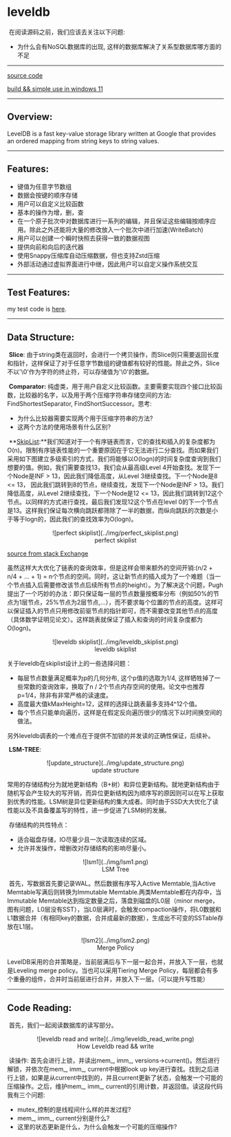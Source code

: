 # leveldb

​	在阅读源码之前，我们应该去关注以下问题:

- 为什么会有NoSQL数据库的出现, 这样的数据库解决了关系型数据库哪方面的不足

------

[source code](https://github.com/google/leveldb)

[build && simple use in windows 11](https://zhuanlan.zhihu.com/p/558559654)

------

## Overview:

LevelDB is a fast key-value storage library written at Google that provides an ordered mapping from string keys to string values.

------

## Features:

- 键值为任意字节数组
- 数据会按键的顺序存储
- 用户可以自定义比较函数
- 基本的操作为增，删，查
- 在一个原子批次中对数据库进行一系列的编辑，并且保证这些编辑按顺序应用。除此之外还能将大量的修改放入一个批次中进行加速(WriteBatch)
- 用户可以创建一个瞬时快照去获得一致的数据视图
- 提供向前和向后的迭代器
- 使用Snappy压缩库自动压缩数据，但也支持Zstd压缩
- 外部活动通过虚拟界面进行中继，因此用户可以自定义操作系统交互

------

## Test Features:

my test code is [here](https://github.com/nixianjun6/leveldb_test).

------

## Data Structure:

​	**Slice**: 由于string类在返回时，会进行一个拷贝操作，而Slice则只需要返回长度和指针，这样保证了对于任意字节数组的键值都有较好的性能。除此之外，Slice不以'\0'作为字符的终止符，可以存储值为'\0'的数据。

​	**Comparator:** 纯虚类，用于用户自定义比较函数。主要需要实现四个接口比较函数，比较器的名字，以及用于两个压缩字符串存储空间的方法: FindShortestSeparator,  FindShortSuccessor。思考:

- 为什么比较器需要实现两个用于压缩字符串的方法?
- 这两个方法的使用场景有什么区别?

​	**[SkipList](https://15721.courses.cs.cmu.edu/spring2018/papers/08-oltpindexes1/pugh-skiplists-cacm1990.pdf):**我们知道对于一个有序链表而言，它的查找和插入的复杂度都为O(n)。限制有序链表性能的一个重要原因在于它无法进行二分查找。而如果我们采用如下图建立多级索引的方式，我们将能够以O(logn)的时间复杂度查询到我们想要的值。例如，我们需要查找13，我们会从最高级Level 4开始查找。发现下一个Node是INF > 13，因此我们降低高度，从Level 3继续查找。下一个Node是8 <= 13， 因此我们跳转到8的节点，继续查找，发现下一个Node是INF > 13。我们降低高度，从Level 2继续查找，下一个Node是12 <= 13，因此我们跳转到12这个节点。以同样的方式进行查找，最后我们发现12这个节点在level 0的下一个节点是13。这样我们保证每次横向跳跃都筛除了一半的数据，而纵向跳跃的次数是小于等于logn的，因此我们的查找效率为O(logn)。

<center>
  ![perfect skiplist](../img/perfect_skiplist.png)
  <br>
    <div>perfect skiplist</div>
</center>

[source from stack Exchange](https://codereview.stackexchange.com/questions/159256/cpp-skiplist-for-numeric-values)

虽然这样大大优化了链表的查询效率，但是这样会带来额外的空间开销:(n/2 + n/4 + ... + 1) = n个节点的空间。同时，这让新节点的插入成为了一个难题（当一个节点插入后需要修改该节点后续所有节点的height）。为了解决这个问题，Pugh提出了一个巧妙的办法：即只保证每一层的节点数量按概率分布（例如50%的节点为1层节点，25%节点为2层节点,...），而不要求每个位置的节点的高度。这样可以保证插入的节点只用修改前驱节点的指针即可，而不需要改变其他节点的高度（具体数学证明见论文）。这样跳表就保证了插入和查询的时间复杂度都为O(logn)。

<center>
  ![leveldb skiplist](../img/leveldb_skiplist.png)
  <br>
    <div>leveldb skiplist</div>
</center>

关于leveldb在skiplist设计上的一些选择问题：

- 每层节点数量满足概率为p的几何分布, 这个p值的选取为1/4, 这样牺牲掉了一些常数的查询效率，换取了n / 2个节点内存空间的使用。论文中也推荐p=1/4，除非有非常严格的读速度。
- 高度最大值kMaxHeight=12，这样的选择让跳表最多支持4^12个值。
- 每个节点只能单向遍历，这样是在假定反向遍历很少的情况下以时间换空间的做法。

​	另外leveldb调表的一个难点在于提供不加锁的并发读的正确性保证，后续补。

​	**LSM-TREE**:

<center>
  ![update_structure](../img/update_structure.png)
  <br>
    <div>update structure</div>
</center>

​	常用的存储结构分为就地更新结构（B+树）和异位更新结构。就地更新结构由于随机写会产生较大的写开销，而异位更新结构因为顺序写的原因则可以在写上获取到优秀的性能。LSM树是异位更新结构的集大成者。同时由于SSD大大优化了读性能以及不具备覆盖写的特性，进一步促进了LSM树的发展。

​	存储结构的共性特点：

- 适合磁盘存储，IO尽量少且一次读取连续的区域。
- 允许并发操作，增删改对存储结构的影响尽量小。

<center>
  ![lsm1](../img/lsm1.png)
  <br>
    <div>LSM Tree</div>
</center>

​		首先，写数据首先要记录WAL。然后数据有序写入Active Memtable,当Active Memtable写满后则转换为Immutable Memtable.两类Memtable都在内存中，当Immutable Memtable达到指定数量之后，落盘到磁盘的L0层（minor merge，图有问题，L0层没有SST），当L0层满时，会触发compaction操作，将L0数据和L1数据合并（有相同key的数据，合并成最新的数据），生成出不可变的SSTable存放在L1层。

<center>
  ![lsm2](../img/lsm2.png)
  <br>
    <div>Merge Policy</div>
</center>

​	LevelDB采用的合并策略是，当前层满后与下一层一起合并，并放入下一层，也就是Leveling merge policy。当也可以采用Tiering Merge Policy，每层都会有多个重叠的组件，合并时当前层进行合并，并放入下一层。（可以提升写性能）

------

## Code Reading:

​	首先，我们一起阅读数据库的读写部分。

<center>
  ![leveldb read and write](../img/leveldb_read_write.png)
  <br>
    <div>How Leveldb read && write</div>
</center>

​	读操作: 首先会进行上锁，并读出mem_, imm_, versions->current()。然后进行解锁，并依次在mem_, imm_, current中根据look up key进行查找。找到之后进行上锁，如果是从current中找到的，并且current更新了状态，会触发一个可能的压缩操作。之后，维护mem_, imm_, current的引用计数，并返回值。读这段代码我有三个问题:

- mutex_控制的是线程间什么样的并发过程?
- mem_, imm_, current分别是什么?
- 这里的状态更新是什么，为什么会触发一个可能的压缩操作?
